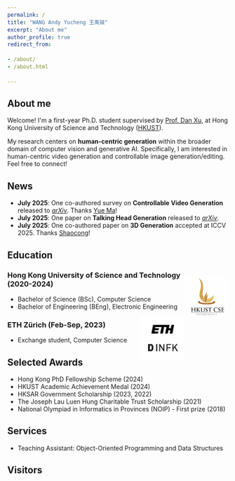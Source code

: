 ```yaml
---
permalink: /
title: "WANG Andy Yucheng 王禹铖"
excerpt: "About me"
author_profile: true
redirect_from:

- /about/
- /about.html

---
```


## About me
Welcome! I'm a first-year Ph.D. student supervised by [Prof. Dan Xu](https://www.danxurgb.net), at Hong Kong University of Science and Technology ([HKUST]((https://hkust.edu.hk/))).

My research centers on **human-centric generation** within the broader domain of computer vision and generative AI. Specifically, I am interested in human-centric video generation and controllable image generation/editing. Feel free to connect!

## News
- **July 2025**: One co-authored survey on **Controllable Video Generation** released to *[arXiv](https://arxiv.org/abs/2507.16869)*. Thanks [Yue Ma](https://mayuelala.github.io/)!
- **July 2025**: One paper on **Talking Head Generation** released to *[arXiv](https://arxiv.org/abs/2507.05092)*.  
- **July 2025**: One co-authored paper on **3D Generation** accepted at ICCV 2025. Thanks [Shaocong](https://hkdsc.github.io/)!

## Education 
<img src="images/HKUST.png" width="100" height="100" style="float: right; margin-right: 0px; margin-top: 15px"> 

### Hong Kong University of Science and Technology (2020-2024)
- Bachelor of Science (BSc), Computer Science
- Bachelor of Engineering (BEng), Electronic Engineering

<img src="images/ETH.png" width="100" height="100" style="float: right; margin-right: 0px;"> 

### ETH Zürich (Feb-Sep, 2023)
- Exchange student, Computer Science

## Selected Awards
- Hong Kong PhD Fellowship Scheme (2024) 
- HKUST Academic Achievement Medal (2024)
- HKSAR Government Scholarship (2023, 2022)
- The Joseph Lau Luen Hung Charitable Trust Scholarship (2021)
- National Olympiad in Informatics in Provinces (NOIP) - First prize (2018)

## Services
- Teaching Assistant: Object-Oriented Programming and Data Structures

## Visitors
<script type='text/javascript' id='clustrmaps' src='//cdn.clustrmaps.com/map_v2.js?cl=080808&w=240&t=tt&d=CegsBXipognXpkc6GUQVYl4fAAwYxrhfjHCiMaDQwvQ&co=ffffff&cmo=3acc3a&cmn=ff5353&ct=808080'></script>